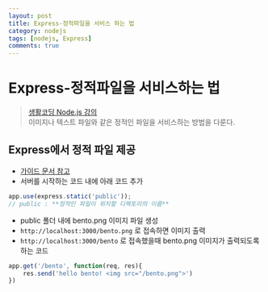 ```yaml
---
layout: post
title: Express-정적파일을 서비스 하는 법
category: nodejs
tags: [nodejs, Express]
comments: true
---
```

# Express-정적파일을 서비스하는 법
> [생활코딩 Node.js 강의](https://opentutorials.org/course/2136/11857)   
>   이미지나 텍스트 파일와 같은 정적인 파일을 서비스하는 방법을 다룬다.

## Express에서 정적 파일 제공
- [가이드 문서 참고](http://expressjs.com/ko/starter/static-files.html)
- 서버를 시작하는 코드 내에 아래 코드 추가
```javascript
app.use(express.static('public'));
// public : **정적인 파일이 위치할 디렉토리의 이름**
```
- public 폴더 내에 bento.png 이미지 파일 생성
- `http://localhost:3000/bento.png` 로 접속하면 이미지 출력
- `http://localhost:3000/bento` 로 접속했을때 bento.png 이미지가 출력되도록 하는 코드
```javascript
app.get('/bento', function(req, res){
	res.send('hello bento! <img src="/bento.png">')
})
```
